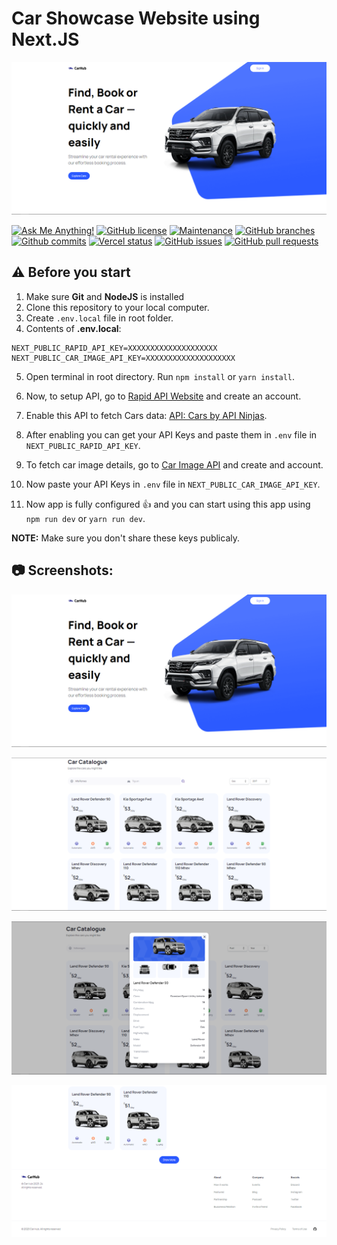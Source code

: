 # Car Showcase Website using Next.JS

![Car Showcase Website using Next.JS](/.github/images/img_main.png "Car Showcase Website using Next.JS")

[![Ask Me Anything!](https://img.shields.io/badge/Ask%20me-anything-1abc9c.svg)](https://github.com/sanidhyy "Ask Me Anything!")
[![GitHub license](https://img.shields.io/github/license/sanidhyy/car-showcase)](https://github.com/sanidhyy/car-showcase/blob/main/LICENSE.md "GitHub license")
[![Maintenance](https://img.shields.io/badge/Maintained%3F-yes-green.svg)](https://github.com/sanidhyy/car-showcase/commits/main "Maintenance")
[![GitHub branches](https://badgen.net/github/branches/sanidhyy/car-showcase)](https://github.com/sanidhyy/car-showcase/branches "GitHub branches")
[![Github commits](https://badgen.net/github/commits/sanidhyy/car-showcase/main)](https://github.com/sanidhyy/car-showcase/commits "Github commits")
[![Vercel status](https://img.shields.io/badge/Vercel-000000?style=for-the-badge&logo=vercel&logoColor=white)](https://carhb.vercel.app/ "Vercel status")
[![GitHub issues](https://img.shields.io/github/issues/sanidhyy/car-showcase)](https://github.com/sanidhyy/car-showcase/issues "GitHub issues")
[![GitHub pull requests](https://img.shields.io/github/issues-pr/sanidhyy/car-showcase)](https://github.com/sanidhyy/car-showcase/pulls "GitHub pull requests")

## ⚠️ Before you start

1. Make sure **Git** and **NodeJS** is installed
2. Clone this repository to your local computer.
3. Create `.env.local` file in root folder.
4. Contents of **.env.local**:

```
NEXT_PUBLIC_RAPID_API_KEY=XXXXXXXXXXXXXXXXXXXX
NEXT_PUBLIC_CAR_IMAGE_API_KEY=XXXXXXXXXXXXXXXXXXXX
```

5. Open terminal in root directory. Run `npm install` or `yarn install`.

6. Now, to setup API, go to [Rapid API Website](https://rapidapi.com/ "Rapid API Website") and create an account.

7. Enable this API to fetch Cars data: [API: Cars by API Ninjas](https://rapidapi.com/apininjas/api/cars-by-api-ninjas/ "API: Cars by API Ninjas").

8. After enabling you can get your API Keys and paste them in `.env` file in `NEXT_PUBLIC_RAPID_API_KEY`.

9. To fetch car image details, go to [Car Image API](https://www.imagin.studio/car-image-api "Car Image API") and create and account.

10. Now paste your API Keys in `.env` file in `NEXT_PUBLIC_CAR_IMAGE_API_KEY`.

11. Now app is fully configured :+1: and you can start using this app using `npm run dev` or `yarn run dev`.

**NOTE:** Make sure you don't share these keys publicaly.

## :camera: Screenshots:

![Modern UI/UX](/.github/images/img1.png "Modern UI/UX")

![Showcase all cars](/.github/images/img2.png "Showcase all cars")

![Mobile Responsiveness](/.github/images/img3.png "Mobile Responsiveness")

![View Car Details](/.github/images/img4.png "View Car Details")
